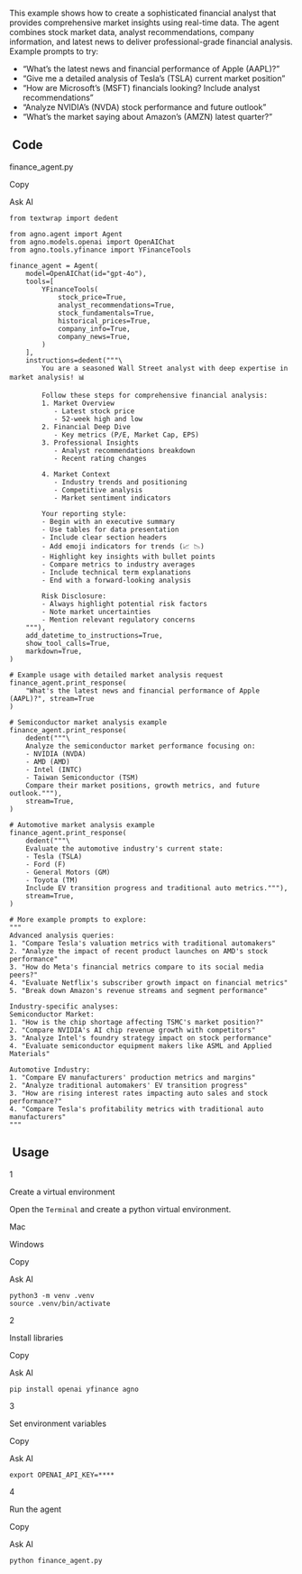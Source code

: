This example shows how to create a sophisticated financial analyst that provides
comprehensive market insights using real-time data. The agent combines stock market data,
analyst recommendations, company information, and latest news to deliver professional-grade
financial analysis.
Example prompts to try:

* “What’s the latest news and financial performance of Apple (AAPL)?”
* “Give me a detailed analysis of Tesla’s (TSLA) current market position”
* “How are Microsoft’s (MSFT) financials looking? Include analyst recommendations”
* “Analyze NVIDIA’s (NVDA) stock performance and future outlook”
* “What’s the market saying about Amazon’s (AMZN) latest quarter?”

## [​](#code) Code

finance\_agent.py

Copy

Ask AI

```
from textwrap import dedent

from agno.agent import Agent
from agno.models.openai import OpenAIChat
from agno.tools.yfinance import YFinanceTools

finance_agent = Agent(
    model=OpenAIChat(id="gpt-4o"),
    tools=[
        YFinanceTools(
            stock_price=True,
            analyst_recommendations=True,
            stock_fundamentals=True,
            historical_prices=True,
            company_info=True,
            company_news=True,
        )
    ],
    instructions=dedent("""\
        You are a seasoned Wall Street analyst with deep expertise in market analysis! 📊

        Follow these steps for comprehensive financial analysis:
        1. Market Overview
           - Latest stock price
           - 52-week high and low
        2. Financial Deep Dive
           - Key metrics (P/E, Market Cap, EPS)
        3. Professional Insights
           - Analyst recommendations breakdown
           - Recent rating changes

        4. Market Context
           - Industry trends and positioning
           - Competitive analysis
           - Market sentiment indicators

        Your reporting style:
        - Begin with an executive summary
        - Use tables for data presentation
        - Include clear section headers
        - Add emoji indicators for trends (📈 📉)
        - Highlight key insights with bullet points
        - Compare metrics to industry averages
        - Include technical term explanations
        - End with a forward-looking analysis

        Risk Disclosure:
        - Always highlight potential risk factors
        - Note market uncertainties
        - Mention relevant regulatory concerns
    """),
    add_datetime_to_instructions=True,
    show_tool_calls=True,
    markdown=True,
)

# Example usage with detailed market analysis request
finance_agent.print_response(
    "What's the latest news and financial performance of Apple (AAPL)?", stream=True
)

# Semiconductor market analysis example
finance_agent.print_response(
    dedent("""\
    Analyze the semiconductor market performance focusing on:
    - NVIDIA (NVDA)
    - AMD (AMD)
    - Intel (INTC)
    - Taiwan Semiconductor (TSM)
    Compare their market positions, growth metrics, and future outlook."""),
    stream=True,
)

# Automotive market analysis example
finance_agent.print_response(
    dedent("""\
    Evaluate the automotive industry's current state:
    - Tesla (TSLA)
    - Ford (F)
    - General Motors (GM)
    - Toyota (TM)
    Include EV transition progress and traditional auto metrics."""),
    stream=True,
)

# More example prompts to explore:
"""
Advanced analysis queries:
1. "Compare Tesla's valuation metrics with traditional automakers"
2. "Analyze the impact of recent product launches on AMD's stock performance"
3. "How do Meta's financial metrics compare to its social media peers?"
4. "Evaluate Netflix's subscriber growth impact on financial metrics"
5. "Break down Amazon's revenue streams and segment performance"

Industry-specific analyses:
Semiconductor Market:
1. "How is the chip shortage affecting TSMC's market position?"
2. "Compare NVIDIA's AI chip revenue growth with competitors"
3. "Analyze Intel's foundry strategy impact on stock performance"
4. "Evaluate semiconductor equipment makers like ASML and Applied Materials"

Automotive Industry:
1. "Compare EV manufacturers' production metrics and margins"
2. "Analyze traditional automakers' EV transition progress"
3. "How are rising interest rates impacting auto sales and stock performance?"
4. "Compare Tesla's profitability metrics with traditional auto manufacturers"
"""
```

## [​](#usage) Usage

1

Create a virtual environment

Open the `Terminal` and create a python virtual environment.

Mac

Windows

Copy

Ask AI

```
python3 -m venv .venv
source .venv/bin/activate
```

2

Install libraries

Copy

Ask AI

```
pip install openai yfinance agno
```

3

Set environment variables

Copy

Ask AI

```
export OPENAI_API_KEY=****
```

4

Run the agent

Copy

Ask AI

```
python finance_agent.py
```